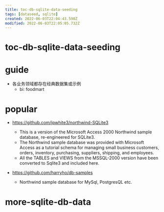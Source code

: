 ```yaml
---
title: toc-db-sqlite-data-seeding
tags: [dataseed, sqlite]
created: 2022-06-03T22:04:43.590Z
modified: 2022-06-03T22:05:05.732Z
---
```


# toc-db-sqlite-data-seeding

# guide
- 各业务领域都存在经典数据集或示例
  - bi: foodmart
# popular
- https://github.com/jpwhite3/northwind-SQLite3
  - This is a version of the Microsoft Access 2000 Northwind sample database, re-engineered for SQLite3.
  - The Northwind sample database was provided with Microsoft Access as a tutorial schema for managing small business customers, orders, inventory, purchasing, suppliers, shipping, and employees.
  - All the TABLES and VIEWS from the MSSQL-2000 version have been converted to Sqlite3 and included here.

- https://github.com/harryho/db-samples
  - Northwind sample database for MySql, PostgresQL etc.
# more-sqlite-db-data
